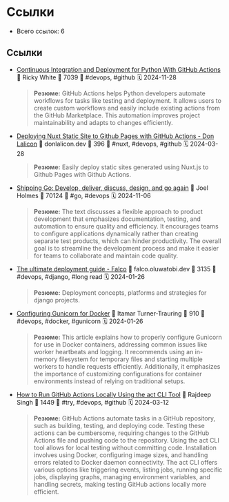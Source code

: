 # Ссылки

- Всего ссылок: 6

## Ссылки

- [Continuous Integration and Deployment for Python With GitHub Actions](https://realpython.com/github-actions-python/) 👤 Ricky White 💬 7039 🔖 #devops, #github 🗓️ 2024-11-28
    > **Резюме:** GitHub Actions helps Python developers automate workflows for tasks like testing and deployment. It allows users to create custom workflows and easily include existing actions from the GitHub Marketplace. This automation improves project maintainability and adapts to changes efficiently.
- [Deploying Nuxt Static Site to Github Pages with GitHub Actions - Don Lalicon](https://donlalicon.dev/articles/nuxt-static-github-pages-action) 👤 donlalicon.dev 💬 396 🔖 #nuxt, #devops, #github 🗓️ 2024-03-28
    > **Резюме:** Easily deploy static sites generated using Nuxt.js to Github Pages with Github Actions.
- [Shipping Go: Develop, deliver, discuss, design, and go again](https://readwise.io/reader/document_raw_content/235355838) 👤 Joel Holmes 💬 70124 🔖 #go, #devops 🗓️ 2024-11-06
    > **Резюме:** The text discusses a flexible approach to product development that emphasizes documentation, testing, and automation to ensure quality and efficiency. It encourages teams to configure applications dynamically rather than creating separate test products, which can hinder productivity. The overall goal is to streamline the development process and make it easier for teams to collaborate and maintain code quality.
- [The ultimate deployment guide - Falco](https://falco.oluwatobi.dev/guides/deployment.html) 👤 falco.oluwatobi.dev 💬 3135 🔖 #devops, #django, #long read 🗓️ 2024-01-26
    > **Резюме:** Deployment concepts, platforms and strategies for django projects.
- [Configuring Gunicorn for Docker](https://pythonspeed.com/articles/gunicorn-in-docker/) 👤 Itamar Turner-Trauring 💬 910 🔖 #devops, #docker, #gunicorn 🗓️ 2024-01-26
    > **Резюме:** This article explains how to properly configure Gunicorn for use in Docker containers, addressing common issues like worker heartbeats and logging. It recommends using an in-memory filesystem for temporary files and starting multiple workers to handle requests efficiently. Additionally, it emphasizes the importance of customizing configurations for container environments instead of relying on traditional setups.
- [How to Run GitHub Actions Locally Using the act CLI Tool](https://www.freecodecamp.org/news/how-to-run-github-actions-locally/) 👤 Rajdeep Singh 💬 1449 🔖 #try, #devops, #github 🗓️ 2024-03-12
    > **Резюме:** GitHub Actions automate tasks in a GitHub repository, such as building, testing, and deploying code. Testing these actions can be cumbersome, requiring changes to the GitHub Actions file and pushing code to the repository. Using the act CLI tool allows for local testing without committing code. Installation involves using Docker, configuring image sizes, and handling errors related to Docker daemon connectivity. The act CLI offers various options like triggering events, listing jobs, running specific jobs, displaying graphs, managing environment variables, and handling secrets, making testing GitHub actions locally more efficient.
